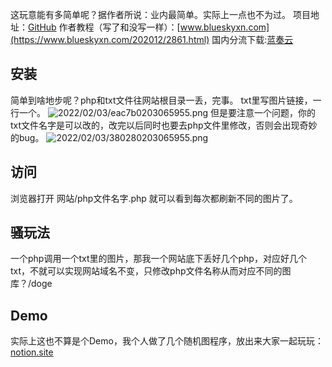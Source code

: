 这玩意能有多简单呢？据作者所说：业内最简单。实际上一点也不为过。
项目地址：[GitHub](https://github.com/BlueSkyXN/RandomIMGAPI)
作者教程（写了和没写一样）：[www.blueskyxn.com](https://www.blueskyxn.com/202012/2861.html)
国内分流下载:[蓝奏云](https://wwc.lanzouo.com/iUF8tzj3sgb)

## 安装
简单到啥地步呢？php和txt文件往网站根目录一丢，完事。
txt里写图片链接，一行一个。
![2022/02/03/eac7b0203065955.png](https://i1.xktu.xyz/2022/02/03/eac7b0203065955.png)
但是要注意一个问题，你的txt文件名字是可以改的，改完以后同时也要去php文件里修改，否则会出现奇妙的bug。
![2022/02/03/380280203065955.png](https://i1.xktu.xyz/2022/02/03/380280203065955.png)

## 访问
浏览器打开 网站/php文件名字.php 就可以看到每次都刷新不同的图片了。

## 骚玩法
一个php调用一个txt里的图片，那我一个网站底下丢好几个php，对应好几个txt，不就可以实现网站域名不变，只修改php文件名称从而对应不同的图库？/doge

## Demo
实际上这也不算是个Demo，我个人做了几个随机图程序，放出来大家一起玩玩：
[notion.site](https://ansetheisia.notion.site/API-e833149d491441e58d1421c8e92bf5e5)
